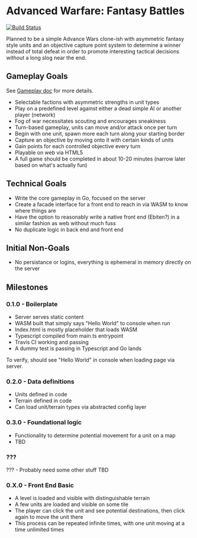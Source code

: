 # Advanced Warfare: Fantasy Battles

[![Build Status](https://travis-ci.org/Evertras/awf.svg?branch=master)](https://travis-ci.org/Evertras/awf)

Planned to be a simple Advance Wars clone-ish with asymmetric fantasy style units
and an objective capture point system to determine a winner instead of total defeat
in order to promote interesting tactical decisions without a long slog near the end.

## Gameplay Goals

See [Gameplay doc](docs/Gameplay.md) for more details.

* Selectable factions with asymmetric strengths in unit types
* Play on a predefined level against either a dead simple AI or another player (network)
* Fog of war necessitates scouting and encourages sneakiness
* Turn-based gameplay, units can move and/or attack once per turn
* Begin with one unit, spawn more each turn along your starting border
* Capture an objective by moving onto it with certain kinds of units
* Gain points for each controlled objective every turn
* Playable on web via HTML5
* A full game should be completed in about 10-20 minutes (narrow later based on what's actually fun)

## Technical Goals

* Write the core gameplay in Go, focused on the server
* Create a facade interface for a front end to reach in via WASM to know where things are
* Have the option to reasonably write a native front end (Ebiten?) in a similar fashion as web without much fuss
* No duplicate logic in back end and front end

## Initial Non-Goals

* No persistance or logins, everything is ephemeral in memory directly on the server

## Milestones

### 0.1.0 - Boilerplate

* Server serves static content
* WASM built that simply says "Hello World" to console when run
* Index.html is mostly placeholder that loads WASM
* Typescript compiled from main.ts entrypoint
* Travis CI working and passing
* A dummy test is passing in Typescript and Go lands

To verify, should see "Hello World" in console when loading page via server.

### 0.2.0 - Data definitions

* Units defined in code
* Terrain defined in code
* Can load unit/terrain types via abstracted config layer

### 0.3.0 - Foundational logic

* Functionality to determine potential movement for a unit on a map
* TBD

### ???

??? - Probably need some other stuff TBD

### 0.X.0 - Front End Basic

* A level is loaded and visible with distinguishable terrain
* A few units are loaded and visible on some tile
* The player can click the unit and see potential destinations, then click again to move the unit there
* This process can be repeated infinite times, with one unit moving at a time unlimited times
